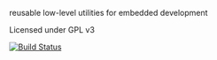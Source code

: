 reusable low-level utilities for embedded development

Licensed under GPL v3

[![Build Status](https://travis-ci.org/malachib/util.embedded.svg?branch=master)](https://travis-ci.org/malachib/util.embedded)
